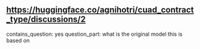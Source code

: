 ## https://huggingface.co/agnihotri/cuad_contract_type/discussions/2

contains_question: yes
question_part: what is the original model this is based on
